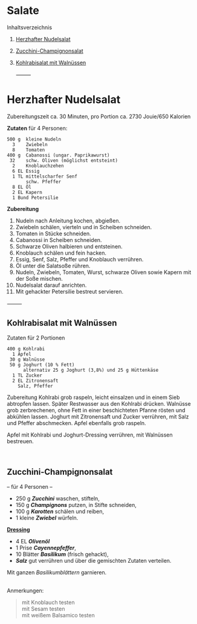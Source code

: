 Salate
======

Inhaltsverzeichnis

1. [Herzhafter Nudelsalat](#herzhafter-nudelsalat)		
1. [Zucchini-Champignonsalat](#zucchini-champignonsalat)
1. [Kohlrabisalat mit Walnüssen](#kohlrabisala-mit-walnüssen)
  		  
     ⸻


Herzhafter Nudelsalat		
=====================		
		
Zubereitungszeit ca. 30 Minuten, pro Portion ca. 2730 Jouie/650 Kalorien		
		
**Zutaten** für 4 Personen:		
		
```		
500 g  kleine Nudeln		
  3    Zwiebeln		
  8    Tomaten 		
400 g  Cabanossi (ungar. Paprikawurst) 		
 32    schw. Oliven (möglichst entsteint)		
  2    Knoblauchzehen		
  6 EL Essig		
  1 TL mittelscharfer Senf		
       schw. Pfeffer		
  8 EL Öl		
  2 EL Kapern		
  1 Bund Petersilie		
```		
		
**Zubereitung**		
		
1. Nudeln nach Anleitung kochen, abgießen. 		
2. Zwiebeln schälen, vierteln und in Scheiben schneiden. 		
3. Tomaten in Stücke schneiden. 		
4. Cabanossi in Scheiben schneiden.		
5. Schwarze Oliven halbieren und entsteinen.		
6. Knoblauch schälen und fein hacken.		
7. Essig, Senf, Salz, Pfeffer und Knoblauch verrühren.		
8. Öl unter die Salatsoße rühren.		
9. Nudeln, Zwiebeln, Tomaten, Wurst, schwarze Oliven sowie Kapern mit der Soße mischen.		
11. Nudelsalat darauf anrichten.		
12. Mit gehackter Petersilie bestreut servieren.		
		
   ⸻
<br style="page-break-before: always">

Kohlrabisalat mit Walnüssen
---------------------------

Zutaten für 2 Portionen

```
400 g Kohlrabi
  1 Apfel
 30 g Walnüsse
 50 g Joghurt (10 % Fett)
      alternativ 25 g Joghurt (3,8%) und 25 g Hüttenkäse
  1 TL Zucker
  2 EL Zitronensaft
    Salz, Pfeffer
```

Zubereitung
Kohlrabi grob raspeln, leicht einsalzen und in einem Sieb abtropfen lassen. Später Restwasser aus den Kohlrabi drücken.
Walnüsse grob zerbrechenen, ohne Fett in einer beschichteten Pfanne rösten und abkühlen lassen.
Joghurt mit Zitronensaft und Zucker verrühren, mit Salz und Pfeffer abschmecken. Apfel ebenfalls grob raspeln. 

Apfel mit Kohlrabi und Joghurt-Dressing verrühren, mit Walnüssen bestreuen. 


<br style="page-break-before: always">


Zucchini-Champignonsalat
------------------------

– für 4 Personen –

 * 250 g  _**Zucchini**_ waschen, stifteln,  
 * 150 g  _**Champignons**_ putzen, in Stifte schneiden,  
 * 100 g  _**Karotten**_ schälen und reiben,  
 * 1 kleine _**Zwiebel**_ würfeln.  

<u><b>Dressing</b></u>

 * 4 EL    _**Olivenöl**_ 
 * 1 Prise _**Cayennepfeffer**_,  
 * 10 Blätter _**Basilikum**_ (frisch gehackt),  
 * _**Salz**_ gut verrühren und über die gemischten Zutaten verteilen.
  
Mit ganzen _Basilikumblättern_ garnieren.

&nbsp;  
Anmerkungen:
> mit Knoblauch testen  
> mit Sesam testen  
> mit weißem Balsamico testen  
